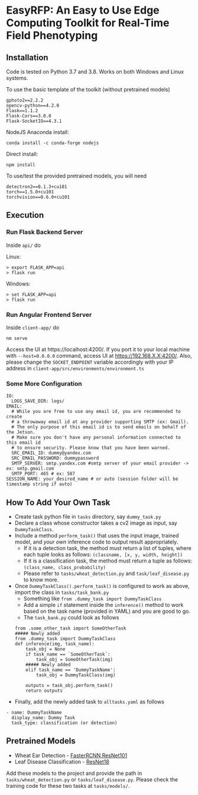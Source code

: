 # EasyRFP: An Easy to Use Edge Computing Toolkit for Real-Time Field Phenotyping

## Installation
Code is tested on Python 3.7 and 3.8. Works on both Windows and Linux systems.

To use the basic template of the toolkit (without pretrained models)
```
gphoto2==2.2.2
opencv-python==4.2.0
Flask==1.1.2
Flask-Cors==3.0.8
Flask-SocketIO==4.3.1
```
NodeJS Anaconda install:
```
conda install -c conda-forge nodejs
```
Direct install:
```
npm install
```


To use/test the provided pretrained models, you will need
```
detectron2==0.1.3+cu101
torch==1.5.0+cu101
torchvision==0.6.0+cu101
```

## Execution

### Run Flask Backend Server 
Inside `api/` do

Linux:
```
> export FLASK_APP=api
> flask run
```

Windows:
```
> set FLASK_APP=api
> flask run
```

### Run Angular Frontend Server
Inside `client-app/` do
```
nm serve
```

Access the UI at https://localhost:4200/. If you port it to your local machine with `--host=0.0.0.0` command, access UI at https://192.168.X.X:4200/. Also, please change the `SOCKET_ENDPOINT` variable accordingly with your IP address in `client-app/src/environments/environment.ts` 

### Some More Configuration

```
IO:
  LOGS_SAVE_DIR: logs/
EMAIL:
  # While you are free to use any email id, you are recommended to create
  # a throwaway email id at any provider supporting SMTP (ex: Gmail).
  # The only purpose of this email id is to send emails on behalf of the Jetson.
  # Make sure you don't have any personal information connected to this email id
  # to ensure security. Please know that you have been warned.
  SRC_EMAIL_ID: dummy@yandex.com
  SRC_EMAIL_PASSWORD: dummypassword
  SMTP_SERVER: smtp.yandex.com #smtp server of your email provider -> ex: smtp.gmail.com
  SMTP_PORT: 465 # ex: 587
SESSION_NAME: your_desired_name # or auto (session folder will be timestamp string if auto) 
```

## How To Add Your Own Task

* Create task python file in `tasks` directory, say `dummy_task.py`
* Declare a class whose constructor takes a cv2 image as input, say `DummyTaskClass`.
* Include a method `perform_task()` that uses the input image, trained model, and _your own_ inference code to output result appropriately. 
    * If it is a detection task, the method must return a list of tuples, where each tuple looks as follows: `(classname, [x, y, width, height])`
    * If it is a classification task, the method must return a tuple as follows: `(class_name, class_probability)`
    * Please refer to `tasks/wheat_detection.py` and `task/leaf_disease.py` to know more.
* Once `DummyTaskClass().perform_task()` is configured to work as above, import the class in `tasks/task_bank.py`
    * Something like `from .dummy_task import DummyTaskClass`
    * Add a simple `if` statement inside the `inference()` method to work based on the task name (provided in YAML) and you are good to go. 
    * The `task_bank.py` could look as follows
    ``` 
    from .some_other_task import SomeOtherTask
    ##### Newly added 
    from .dummy_task import DummyTaskClass
    def inference(img, task_name):
        task_obj = None
        if task_name == `SomeOtherTask`:
            task_obj = SomeOtherTask(img)
        ##### Newly added
        elif task_name == 'DummyTaskName':
            task_obj = DummyTaskClass(img)
        
        outputs = task_obj.perform_task()
        return outputs
    ```
* Finally, add the newly added task to `alltasks.yaml` as follows
```
- name: DummyTaskName
  display_name: Dummy Task
  task_type: classification (or detection)
```

## Pretrained Models 

* Wheat Ear Detection - [FasterRCNN ResNet101](https://www.google.com/url?q=https://www.dropbox.com/s/74hvt7ykzg42tg7/wheat_head_frcnn.pth?dl%3D0&sa=D&source=hangouts&ust=1592644895243000&usg=AFQjCNHaJ6uUhi1fmsskQy-gN2vz93RB1A)
* Leaf Disease Classification - [ResNet18](https://www.google.com/url?q=https://www.dropbox.com/s/8kzeyeopz8t5tpk/leaf_stress_resnet50.pth?dl%3D0&sa=D&source=hangouts&ust=1592644882326000&usg=AFQjCNFSeyA11V5HKlJHj72VvP4rdieY_g)

Add these models to the project and provide the path in `tasks/wheat_detection.py` or `tasks/leaf_disease.py`. Please check the training code for these two tasks at `tasks/models/`.